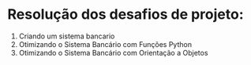 # Resolução dos desafios de projeto: 

1. Criando um sistema bancario
1. Otimizando o Sistema Bancário com Funções Python
1. Otimizando o Sistema Bancário com Orientação a Objetos
